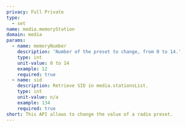 ```yaml
---
privacy: Full Private
type:
  - set
name: media.memoryStation
domain: media
params:
  - name: memoryNumber
    description: 'Number of the preset to change, from 0 to 14.'
    type: int
    unit-value: 0 to 14
    example: 12
    required: true
  - name: sid
    description: Retrieve SID in media.stationsList.
    type: int
    unit-value: n/a
    example: 134
    required: true
short: This API allows to change the value of a radio preset.
---
```


